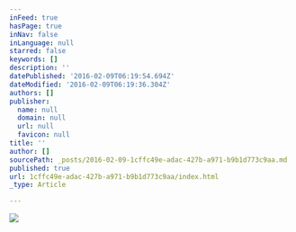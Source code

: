 ```yaml
---
inFeed: true
hasPage: true
inNav: false
inLanguage: null
starred: false
keywords: []
description: ''
datePublished: '2016-02-09T06:19:54.694Z'
dateModified: '2016-02-09T06:19:36.304Z'
authors: []
publisher:
  name: null
  domain: null
  url: null
  favicon: null
title: ''
author: []
sourcePath: _posts/2016-02-09-1cffc49e-adac-427b-a971-b9b1d773c9aa.md
published: true
url: 1cffc49e-adac-427b-a971-b9b1d773c9aa/index.html
_type: Article

---
```

![](https://the-grid-user-content.s3-us-west-2.amazonaws.com/53de7428-db22-4c61-acd3-0aa94144e3e5.jpg)